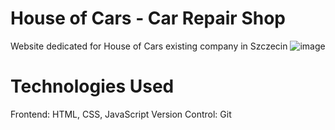 # House of Cars - Car Repair Shop
Website dedicated for House of Cars existing company in Szczecin
![image](https://github.com/GrzegorzAKGalzo/HouseOfCars/assets/22429149/1ac62e62-8651-49ed-be18-3e80f8b74ab5)

# Technologies Used
Frontend: HTML, CSS, JavaScript
Version Control: Git
